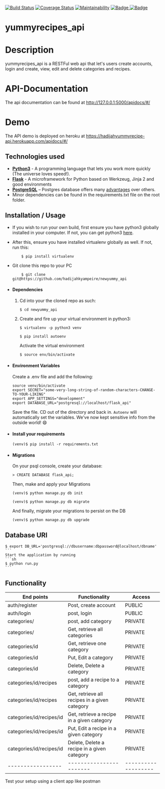 
[![Build Status](https://travis-ci.org/hadijahkyampeire/newyummy_api.svg?branch=api)](https://travis-ci.org/hadijahkyampeire/newyummy_api)
[![Coverage Status](https://coveralls.io/repos/github/hadijahkyampeire/newyummy_api/badge.svg?branch=master&service=github)](https://coveralls.io/github/hadijahkyampeire/newyummy_api?branch=master)
[![Maintainability](https://api.codeclimate.com/v1/badges/930b41f7e96ab8f63f98/maintainability)](https://codeclimate.com/github/hadijahkyampeire/newyummy_api/maintainability)
<a href="https://www.python.org/dev/peps/pep-0008/">
<img class="notice-badge" src="https://img.shields.io/badge/code%20style-pep8-orange.svg" alt="Badge"/>
</a>
<a href="https://github.com/hadijahkyampeire/newyummy_api/blob/api/Licence.md">
<img class="notice-badge" src="https://img.shields.io/badge/License-MIT-yellow.svg" alt="Badge"/>
</a>
# yummyrecipes_api
# Description
yummyrecipes_api is a RESTFul web api that let's users create accounts, login and create, view, edit and delete categories and recipes.

# API-Documentation
The api documentation can be found at http://127.0.0.1:5000/apidocs/#/
# Demo
The API demo is deployed on heroku at https://hadijahyummyrecipe-api.herokuapp.com/apidocs/#/
## Technologies used
* **[Python3](https://www.python.org/downloads/)** - A programming language that lets you work more quickly (The universe loves speed!).
* **[Flask](flask.pocoo.org/)** - A microframework for Python based on Werkzeug, Jinja 2 and good  environments
* **[PostgreSQL](https://www.postgresql.org/download/)** – Postgres database offers many [advantages](https://www.postgresql.org/about/advantages/) over others.
* Minor dependencies can be found in the requirements.txt file on the root folder.


## Installation / Usage
* If you wish to run your own build, first ensure you have python3 globally installed in your computer. If not, you can get python3 [here](https://www.python.org).
* After this, ensure you have installed virtualenv globally as well. If not, run this:
    ```
        $ pip install virtualenv
    ```
* Git clone this repo to your PC
    ```
        $ git clone git@https://github.com/hadijahkyampeire/newyummy_api
    ```


* #### Dependencies
    1. Cd into your the cloned repo as such:
        ```
        $ cd newyummy_api
        ```

    2. Create and fire up your virtual environment in python3:
        ```
        $ virtualenv -p python3 venv

        $ pip install autoenv
        ```
        Activate the virtual environment
        ```sh
        $ source env/bin/activate
        ```

* #### Environment Variables
    Create a .env file and add the following:
    ```
    source venv/bin/activate
    export SECRET="some-very-long-string-of-random-characters-CHANGE-TO-YOUR-LIKING"
    export APP_SETTINGS="development"
    export DATABASE_URL="postgresql://localhost/flask_api"
    ```

    Save the file. CD out of the directory and back in. `Autoenv` will automatically set the variables.
    We've now kept sensitive info from the outside world! 😄

* #### Install your requirements
    ```
    (venv)$ pip install -r requirements.txt
    ```

* #### Migrations
    On your psql console, create your database:
    ```
    > CREATE DATABASE flask_api;
    ```
    Then, make and apply your Migrations
    ```
    (venv)$ python manage.py db init

    (venv)$ python manage.py db migrate
    ```

    And finally, migrate your migrations to persist on the DB
    ```
    (venv)$ python manage.py db upgrade
    ```
## Database URI
    $ export DB_URL='postgresql://dbusername:dbpassword@localhost/dbname'
    ```
    Start the application by running
    ```sh
    $ python run.py 
    ```
## Functionality
  End points | Functionality | Access
  ------------------|------------------|--------------------
  auth/register|Post, create account|PUBLIC
  auth/login|post, login|PUBLIC 
  categories/|post, add category|PRIVATE
  categories/|Get, retrieve all categories| PRIVATE
  categories/id|Get, retrieve one category|PRIVATE
  categories/id|Put, Edit a category| PRIVATE
  categories/id|Delete, Delete a category| PRIVATE
  categories/id/recipes|post, add a recipe to a category|PRIVATE
  categories/id/recipes|Get, retrieve all recipes in a given category| PRIVATE
  categories/id/recipes/id|Get, retrieve a recipe in a given category|PRIVATE
  categories/id/recipes/id|Put, Edit a recipe in a given category| PRIVATE
  categories/id/recipes/id|Delete, Delete a recipe in a given category| PRIVATE
  -----------------|-----------------------|-------------------



   Test your setup using a client app like postman
